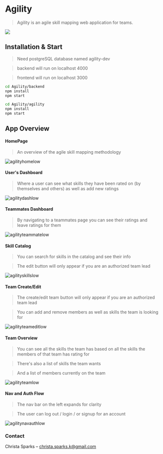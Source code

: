 # Agility

> Agility is an agile skill mapping web application for teams.

![](https://user-images.githubusercontent.com/41490508/52903793-0fdba900-31e0-11e9-8aed-8a8d1b4f402d.png)

## Installation & Start
> Need postgreSQL database named agility-dev

> backend will run on localhost 4000

> frontend will run on localhost 3000

```sh
cd Agility/backend
npm install
npm start

cd Agility/agility
npm install
npm start
```

## App Overview

#### HomePage

> An overview of the agile skill mapping methodology

![agilityhomelow](https://user-images.githubusercontent.com/41490508/52904607-8d58e680-31eb-11e9-9332-805a220d4e63.gif)

#### User's Dashboard

> Where a user can see what skills they have been rated on (by themselves and others) as well as add new ratings

![agilitydashlow](https://user-images.githubusercontent.com/41490508/52904683-82528600-31ec-11e9-994c-64ddc73ed201.gif)

#### Teammates Dashboard

> By navigating to a teammates page you can see their ratings and leave ratings for them

![agilityteammatelow](https://user-images.githubusercontent.com/41490508/52904686-b9c13280-31ec-11e9-8a08-342bfe8d0a98.gif)

#### Skill Catalog

> You can search for skills in the catalog and see their info

> The edit button will only appear if you are an authorized team lead

![agilityskillslow](https://user-images.githubusercontent.com/41490508/52904705-ed03c180-31ec-11e9-8b52-41a766dae6ea.gif)


#### Team Create/Edit

> The create/edit team button will only appear if you are an authorized team lead

> You can add and remove members as well as skills the team is looking for

![agilityteameditlow](https://user-images.githubusercontent.com/41490508/52904712-1ae90600-31ed-11e9-8c20-60dc855a9d57.gif)

#### Team Overview

> You can see all the skills the team has based on all the skills the members of that team has rating for

> There's also a list of skills the team wants

> And a list of members currently on the team

![agilityteamlow](https://user-images.githubusercontent.com/41490508/52904721-4835b400-31ed-11e9-81e9-845e192ba0d6.gif)

#### Nav and Auth Flow

> The nav bar on the left expands for clarity

> The user can log out / login / or signup for an account

![agilitynavauthlow](https://user-images.githubusercontent.com/41490508/52904733-6ac7cd00-31ed-11e9-86b7-866e016ec96b.gif)

### Contact

Christa Sparks – christa.sparks.k@gmail.com

